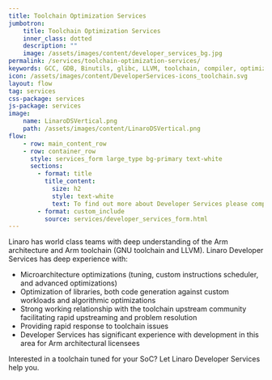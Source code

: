 ```yaml
---
title: Toolchain Optimization Services
jumbotron:
    title: Toolchain Optimization Services
    inner_class: dotted
    description: ""
    image: /assets/images/content/developer_services_bg.jpg
permalink: /services/toolchain-optimization-services/
keywords: GCC, GDB, Binutils, glibc, LLVM, toolchain, compiler, optimization, microarchitecture
icon: /assets/images/content/DeveloperServices-icons_toolchain.svg
layout: flow
tag: services
css-package: services
js-package: services
image:
    name: LinaroDSVertical.png
    path: /assets/images/content/LinaroDSVertical.png
flow:
    - row: main_content_row
    - row: container_row
      style: services_form large_type bg-primary text-white
      sections:
        - format: title
          title_content:
            size: h2
            style: text-white
            text: To find out more about Developer Services please complete this form
        - format: custom_include
          source: services/developer_services_form.html
---
```

Linaro has world class teams with deep understanding of the Arm architecture and Arm toolchain (GNU toolchain and LLVM).  Linaro Developer Services has deep experience with:

- Microarchitecture optimizations (tuning, custom instructions scheduler, and advanced optimizations)
- Optimization of libraries, both code generation against custom workloads and algorithmic optimizations
- Strong working relationship with the toolchain upstream community facilitating rapid upstreaming and problem resolution
- Providing rapid response to toolchain issues
- Developer Services has significant experience with development in this area for Arm architectural licensees

Interested in a toolchain tuned for your SoC?  Let Linaro Developer Services help you.

